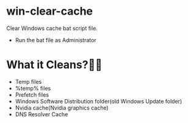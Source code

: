 # win-clear-cache
Clear Windows cache bat script file.
- Run the bat file as Administrator

# What it Cleans?🧹✨
- Temp files
- %temp% files
- Prefetch files
- Windows Software Distribution folder(old Windows Update folder)
- Nvidia cache(Nvidia graphics cache)
- DNS Resolver Cache
